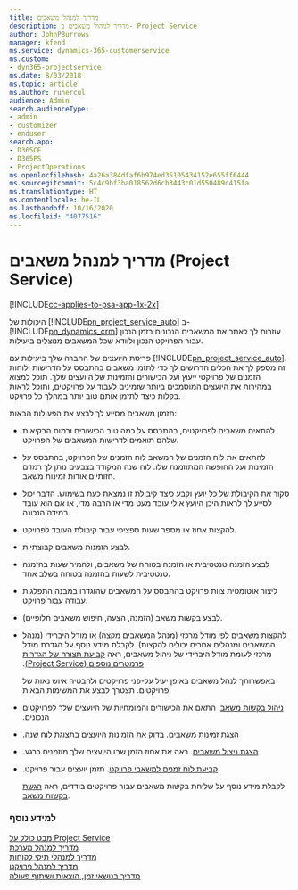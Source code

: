 ```yaml
---
title: מדריך למנהל משאבים
description: מדריך לניהול משאבים ב- Project Service
author: JohnPBurrows
manager: kfend
ms.service: dynamics-365-customerservice
ms.custom:
- dyn365-projectservice
ms.date: 8/03/2018
ms.topic: article
ms.author: ruhercul
audience: Admin
search.audienceType:
- admin
- customizer
- enduser
search.app:
- D365CE
- D365PS
- ProjectOperations
ms.openlocfilehash: 4a26a384dfaf6b974ed35105434152e655ff6444
ms.sourcegitcommit: 5c4c9bf3ba018562d6cb3443c01d550489c415fa
ms.translationtype: HT
ms.contentlocale: he-IL
ms.lasthandoff: 10/16/2020
ms.locfileid: "4077516"
---
```

# <a name="resource-manager-guide-project-service"></a>מדריך למנהל משאבים (Project Service)

[!INCLUDE[cc-applies-to-psa-app-1x-2x](../includes/cc-applies-to-psa-app-1x-2x.md)]

היכולות של [!INCLUDE[pn_project_service_auto](../includes/pn-project-service-auto.md)] ב- [!INCLUDE[pn_dynamics_crm](../includes/pn-dynamics-crm.md)] עוזרות לך לאתר את המשאבים הנכונים בזמן הנכון עבור הפרויקט הנכון ולוודא שכל המשאבים מנוצלים ביעילות.  
  
 פריסת היועצים של החברה שלך ביעילות עם [!INCLUDE[pn_project_service_auto](../includes/pn-project-service-auto.md)]. זה מספק לך את הכלים הדרושים לך כדי לתזמן משאבים בהתבסס על הדרישות ולוחות הזמנים של פרויקטי ייעוץ ועל הכישורים והזמינות של היועצים שלך. תוכל למצוא במהירות את היועצים המוסמכים ביותר שזמינים לעבוד על פרויקטים, ותוכל לראות בקלות כיצד לתזמן אותם טוב יותר במהלך כל פרויקט.  
  
 תזמון משאבים מסייע לך לבצע את הפעולות הבאות:  
  
- להתאים משאבים לפרויקטים, בהתבסס על כמה טוב הכישורים ורמות הבקיאות שלהם תואמים לדרישות המשאבים של הפרויקט.  
  
- להתאים את לוח הזמנים של המשאב לוח הזמנים של הפרויקט, בהתבסס על הזמינות ועל החופשה המתוזמנת שלו. לוח שנה המקודד בצבעים נותן לך רמזים חזותיים אודות זמינות משאב.  
  
- סקור את הקיבולת של כל יועץ וקבע כיצד קיבולת זו נמצאת כעת בשימוש. הדבר יכול לסייע לך לראות היכן היועץ אולי עובד מעט מדי או הרבה מדי, או אם הוא עובד במידה הנכונה.  
  
- להקצות אחוז או מספר שעות ספציפי עבור קיבולת העובד לפרויקט.  
  
- לבצע הזמנות משאבים קבוצתיות.  
  
- לבצע ‏‫הזמנה טנטטיבית‬‬ או הזמנה בטוחה של משאבים, ולהמיר שעות בהזמנה טנטטיבית‬‬ לשעות בהזמנה בטוחה בשלב אחד.  
  
- ליצור אוטומטית צוות פרויקט בהתבסס על המשאבים שהוגדרו במבנה התפלגות עבודה עבור פרויקט.  
  
- לבצע בקשות משאב (הזמנה, הצעה, חיפוש משאבים חלופיים).  
  
- להקצות משאבים לפי מודל מרכזי (מנהל המשאבים מקצה) או מודל היברידי (מנהל המשאבים ומנהלים אחרים יכולים להקצות). ‏‫לקבלת מידע נוסף על הגדרת מודל מרכזי לעומת מודל היברידי של ניהול משאבים, ראה [‏‫קביעת תצורה של הגדרות פרמטרים נוספים‬ (Project Service)](../psa/configure-additional-parameters-settings.md).  
  
  באפשרותך לנהל משאבים באופן יעיל על-פני פרויקטים ולהבטיח איוש נאות של פרויקטים. תצטרך לבצע את המשימות הבאות:  
  
- [‏‫ניהול בקשות משאב](../psa/manage-resource-requests.md). התאם את הכישורים והמומחיות של היועצים שלך לפרויקטים הנכונים.  
  
- [‏‫הצגת זמינות משאבים](../psa/view-resource-availability.md). בדוק את הזמינות היועצים בתצוגת לוח שנה.  
  
- [‏‫הצגת ניצול משאבים](../psa/view-resource-utilization.md). ראה את אחוז הזמן שבו היועצים שלך מוזמנים כרגע.  
  
- [‏‫קביעת לוח זמנים למשאבי פרויקט](../psa/schedule-resources-project.md). תזמן יועצים עבור פרויקט.  
  
  לקבלת מידע נוסף על שליחת בקשות משאבים עבור פרויקטים בודדים, ראה [הגשת בקשות משאב](../psa/submit-resource-requests.md).  
  
### <a name="see-also"></a>למידע נוסף  
 [מבט כולל על Project Service](../psa/overview.md)   
 [מדריך למנהל מערכת](../psa/admin-guide.md)   
 [מדריך למנהלי תיקי לקוחות](../psa/account-manager-guide.md)   
 [מדריך למנהל פרויקט](../psa/project-manager-guide.md)   
 [‏‫מדריך בנושאי זמן, הוצאות ושיתוף פעולה](../psa/time-expense-collaboration-guide.md)
